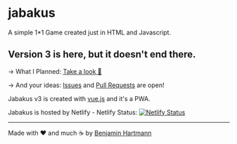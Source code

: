 # jabakus
A simple 1*1 Game created just in HTML and Javascript.

## Version 3 is here, but it doesn't end there.

-> What I Planned: [Take a look :eyes:](https://github.com/benjaminwolkchen/jabakus/projects/3)

-> And your ideas: [Issues](https://github.com/benjaminwolkchen/jabakus/issues) and [Pull Requests](https://github.com/benjaminwolkchen/jabakus/pulls) are open!


Jabakus v3 is created with [vue.js](https://vuejs.org/) and it's a PWA.

Jabakus is hosted by Netlify - Netlify Status: [![Netlify Status](https://api.netlify.com/api/v1/badges/6d62e6c6-9eff-461a-9ae0-977261eaa86d/deploy-status)](https://app.netlify.com/sites/jabakus/deploys)

---

Made with ❤️ and much ☕ by [Benjamin Hartmann](https://awesomebible.de)
